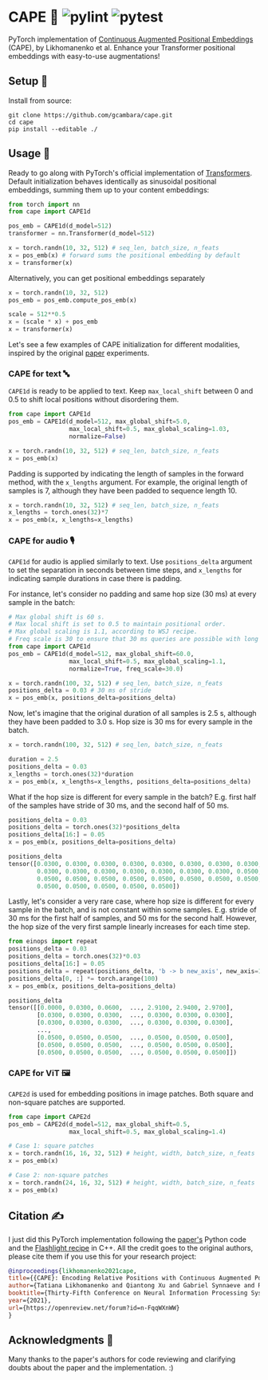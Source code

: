 # CAPE 🌴 ![pylint](https://img.shields.io/github/workflow/status/gcambara/cape/Pylint?label=pylint) ![pytest](https://img.shields.io/github/workflow/status/gcambara/cape/Pytest?label=pytest)
PyTorch implementation of [Continuous Augmented Positional Embeddings](https://arxiv.org/abs/2106.03143) (CAPE), by Likhomanenko et al. Enhance your Transformer positional embeddings with easy-to-use augmentations! 

## Setup 🔧
Install from source:
```
git clone https://github.com/gcambara/cape.git
cd cape
pip install --editable ./
```

## Usage 📖
Ready to go along with PyTorch's official implementation of [Transformers](https://pytorch.org/docs/stable/generated/torch.nn.Transformer.html). Default initialization behaves identically as sinusoidal positional embeddings, summing them up to your content embeddings:

```python
from torch import nn
from cape import CAPE1d

pos_emb = CAPE1d(d_model=512)
transformer = nn.Transformer(d_model=512)

x = torch.randn(10, 32, 512) # seq_len, batch_size, n_feats
x = pos_emb(x) # forward sums the positional embedding by default
x = transformer(x)
```

Alternatively, you can get positional embeddings separately
```python
x = torch.randn(10, 32, 512)
pos_emb = pos_emb.compute_pos_emb(x)

scale = 512**0.5
x = (scale * x) + pos_emb
x = transformer(x)
```

Let's see a few examples of CAPE initialization for different modalities, inspired by the original [paper](https://arxiv.org/abs/2106.03143) experiments.

### CAPE for text 🔤

```CAPE1d``` is ready to be applied to text. Keep ```max_local_shift``` between 0 and 0.5 to shift local positions without disordering them.

```python
from cape import CAPE1d
pos_emb = CAPE1d(d_model=512, max_global_shift=5.0, 
                 max_local_shift=0.5, max_global_scaling=1.03, 
                 normalize=False)

x = torch.randn(10, 32, 512) # seq_len, batch_size, n_feats
x = pos_emb(x)
```

Padding is supported by indicating the length of samples in the forward method, with the ```x_lengths``` argument.
For example, the original length of samples is 7, although they have been padded to sequence length 10.
```python
x = torch.randn(10, 32, 512) # seq_len, batch_size, n_feats
x_lengths = torch.ones(32)*7
x = pos_emb(x, x_lengths=x_lengths)
```

### CAPE for audio 🎙️
```CAPE1d``` for audio is applied similarly to text. 
Use ```positions_delta``` argument to set the separation in seconds
between time steps, and ```x_lengths``` for indicating sample 
durations in case there is padding.

For instance, let's consider no padding and same hop size (30 ms) at every sample in the batch:

```python
# Max global shift is 60 s.
# Max local shift is set to 0.5 to maintain positional order.
# Max global scaling is 1.1, according to WSJ recipe.
# Freq scale is 30 to ensure that 30 ms queries are possible with long audios
from cape import CAPE1d
pos_emb = CAPE1d(d_model=512, max_global_shift=60.0, 
                 max_local_shift=0.5, max_global_scaling=1.1, 
                 normalize=True, freq_scale=30.0)

x = torch.randn(100, 32, 512) # seq_len, batch_size, n_feats
positions_delta = 0.03 # 30 ms of stride
x = pos_emb(x, positions_delta=positions_delta)
```
Now, let's imagine that the original duration of all samples is 2.5 s, although they have been padded to 3.0 s.
Hop size is 30 ms for every sample in the batch.
```python
x = torch.randn(100, 32, 512) # seq_len, batch_size, n_feats

duration = 2.5
positions_delta = 0.03
x_lengths = torch.ones(32)*duration
x = pos_emb(x, x_lengths=x_lengths, positions_delta=positions_delta)
```

What if the hop size is different for every sample in the batch? E.g. first half of the samples have stride of 30 ms, and the second half of 50 ms.

```python
positions_delta = 0.03
positions_delta = torch.ones(32)*positions_delta
positions_delta[16:] = 0.05
x = pos_emb(x, positions_delta=positions_delta)
```
```python
positions_delta
tensor([0.0300, 0.0300, 0.0300, 0.0300, 0.0300, 0.0300, 0.0300, 0.0300, 0.0300,
        0.0300, 0.0300, 0.0300, 0.0300, 0.0300, 0.0300, 0.0300, 0.0500, 0.0500,
        0.0500, 0.0500, 0.0500, 0.0500, 0.0500, 0.0500, 0.0500, 0.0500, 0.0500,
        0.0500, 0.0500, 0.0500, 0.0500, 0.0500])
```

Lastly, let's consider a very rare case, where hop size is different for every sample in the batch, and is not constant within some samples.
E.g. stride of 30 ms for the first half of samples, and 50 ms for the second half. However, the hop size of the very first sample linearly
increases for each time step.

```python
from einops import repeat
positions_delta = 0.03
positions_delta = torch.ones(32)*0.03
positions_delta[16:] = 0.05
positions_delta = repeat(positions_delta, 'b -> b new_axis', new_axis=100)
positions_delta[0, :] *= torch.arange(100)
x = pos_emb(x, positions_delta=positions_delta)
```
```python
positions_delta
tensor([[0.0000, 0.0300, 0.0600,  ..., 2.9100, 2.9400, 2.9700],
        [0.0300, 0.0300, 0.0300,  ..., 0.0300, 0.0300, 0.0300],
        [0.0300, 0.0300, 0.0300,  ..., 0.0300, 0.0300, 0.0300],
        ...,
        [0.0500, 0.0500, 0.0500,  ..., 0.0500, 0.0500, 0.0500],
        [0.0500, 0.0500, 0.0500,  ..., 0.0500, 0.0500, 0.0500],
        [0.0500, 0.0500, 0.0500,  ..., 0.0500, 0.0500, 0.0500]])
```

### CAPE for ViT 🖼️
```CAPE2d``` is used for embedding positions in image patches.
Both square and non-square patches are supported.
```python
from cape import CAPE2d
pos_emb = CAPE2d(d_model=512, max_global_shift=0.5, 
                 max_local_shift=0.5, max_global_scaling=1.4)

# Case 1: square patches
x = torch.randn(16, 16, 32, 512) # height, width, batch_size, n_feats
x = pos_emb(x)

# Case 2: non-square patches
x = torch.randn(24, 16, 32, 512) # height, width, batch_size, n_feats
x = pos_emb(x)
```

## Citation ✍️
I just did this PyTorch implementation following the [paper's](https://arxiv.org/abs/2106.03143) Python code and the [Flashlight recipe](https://github.com/flashlight/flashlight/blob/cape/cape/plugin/ctc_str3_tl_main_sinpos_trick_dp01_gl60s_nopad.cpp) in C++. All the credit goes to the original authors, please cite them if you use this for your research project:
``` bibtex
@inproceedings{likhomanenko2021cape,
title={{CAPE}: Encoding Relative Positions with Continuous Augmented Positional Embeddings},
author={Tatiana Likhomanenko and Qiantong Xu and Gabriel Synnaeve and Ronan Collobert and Alex Rogozhnikov},
booktitle={Thirty-Fifth Conference on Neural Information Processing Systems},
year={2021},
url={https://openreview.net/forum?id=n-FqqWXnWW}
}
```

## Acknowledgments 🙏
Many thanks to the paper's authors for code reviewing and clarifying doubts about the paper and the implementation. :)
